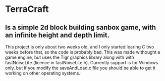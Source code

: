 # TerraCraft
## Is a simple 2d block building sanbox game, with an infinite height and depth limit.
This project is only about two weeks old, and I only started learing C two weeks before that, so the code is probably bad.
This was made withought a game engine, but uses the Tigr graphics library along with with fastNoiseLite (licence in fastNoiseLite.h).
Currently support is for Windows only, but if you modify the saveAndLoad.c file you should be able to get it working on other operating systems.
